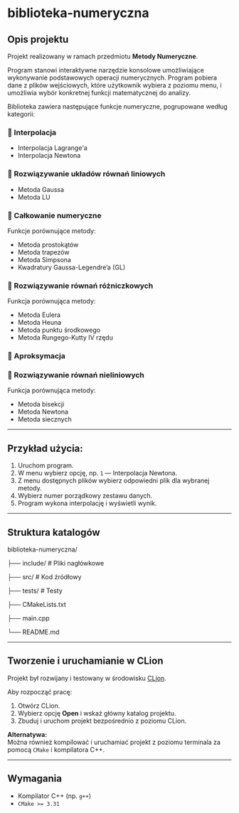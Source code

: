 # biblioteka-numeryczna

## Opis projektu

Projekt realizowany w ramach przedmiotu **Metody Numeryczne**.

Program stanowi interaktywne narzędzie konsolowe umożliwiające wykonywanie podstawowych operacji numerycznych. Program pobiera dane z plików wejściowych, które użytkownik wybiera z poziomu menu, i umożliwia wybór konkretnej funkcji matematycznej do analizy.

Biblioteka zawiera następujące funkcje numeryczne, pogrupowane według kategorii:

### 🔹 Interpolacja
- Interpolacja Lagrange'a  
- Interpolacja Newtona  

### 🔹 Rozwiązywanie układów równań liniowych
- Metoda Gaussa  
- Metoda LU  

### 🔹 Całkowanie numeryczne  
Funkcje porównujące metody:
- Metoda prostokątów  
- Metoda trapezów  
- Metoda Simpsona  
- Kwadratury Gaussa-Legendre’a (GL)  

### 🔹 Rozwiązywanie równań różniczkowych  
Funkcja porównująca metody:
- Metoda Eulera  
- Metoda Heuna  
- Metoda punktu środkowego  
- Metoda Rungego-Kutty IV rzędu  

### 🔹 Aproksymacja

### 🔹 Rozwiązywanie równań nieliniowych  
Funkcja porównująca metody:
- Metoda bisekcji  
- Metoda Newtona  
- Metoda siecznych  
---
## Przykład użycia:

1. Uruchom program.
2. W menu wybierz opcję, np. `1` — Interpolacja Newtona.
3. Z menu dostępnych plików wybierz odpowiedni plik dla wybranej metody.
4. Wybierz numer porządkowy zestawu danych.
5. Program wykona interpolację i wyświetli wynik.
---

## Struktura katalogów
biblioteka-numeryczna/

├── include/    # Pliki nagłówkowe

├── src/        # Kod źródłowy

├── tests/      # Testy

├── CMakeLists.txt

├── main.cpp

└──  README.md

---

## Tworzenie i uruchamianie w CLion

Projekt był rozwijany i testowany w środowisku [CLion](https://www.jetbrains.com/clion/).

Aby rozpocząć pracę:

1. Otwórz CLion.
2. Wybierz opcję **Open** i wskaż główny katalog projektu.
3. Zbuduj i uruchom projekt bezpośrednio z poziomu CLion.

**Alternatywa:**  
Można również kompilować i uruchamiać projekt z poziomu terminala za pomocą `CMake` i kompilatora C++.

---

## Wymagania

- Kompilator C++ (np. `g++`)  
- `CMake >= 3.31`
